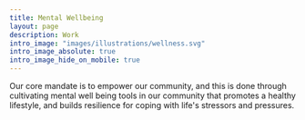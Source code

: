 ```yaml
---
title: Mental Wellbeing
layout: page
description: Work
intro_image: "images/illustrations/wellness.svg"
intro_image_absolute: true
intro_image_hide_on_mobile: true
---
```


Our core mandate is to empower our community, and this is done through cultivating mental well being tools in our community that promotes a healthy lifestyle, and builds resilience for coping with life's stressors and pressures.




